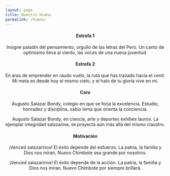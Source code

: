 ```yaml
---
layout: page
title: Nuestro Himno
permalink: /himno/
---
```


<amp-youtube width="480"
  height="270"
  layout="responsive"
  data-videoid="9-OmqGuqXQ4">
</amp-youtube>

<h4 align="center">Estrofa 1</h4>
<p align="center">
Insigne paladín del pensamiento,  
orgullo de las letras del Perú.  
Un canto de optimismo lleva al viento,  
las voces de una nueva juventud.
</p>

<h4 align="center">Estrofa 2</h4>
<p align="center">
En aras de emprender en raudo vuelo,  
la ruta que has trazado hacia el cenit.  
Mi meta es desde hoy el mismo cielo,  
y el halo de tu gloria vive en mi.
</p>

<h4 align="center">Coro</h4>
<p align="center">
Augusto Salazar Bondy,  
colegio en que se forja la excelencia.  
Estudio, honradez y disciplina,  
sabio lema que orienta la conciencia.
</p>

<p align="center">
Augusto Salazar Bondy,  
en ciencia, arte y deportes exhibes lauros.  
La ejemplar integridad salazarina,  
se proyecta aún más allá del mismo claustro.
</p>

<h4 align="center">Motivación</h4>
<p align="center">
¡Venced salazarinos!  
El éxito depende del esfuerzo.  
La patria, la familia y Dios nos miran,  
Nuevo Chimbote sea grande por nosotros.
</p>

<p align="center">
¡Venced salazarinos!  
El éxito depende de la acción.  
La patria, la familia y Dios nos miran.  
Nuevo Chimbote por siempre brillará.
</p>
